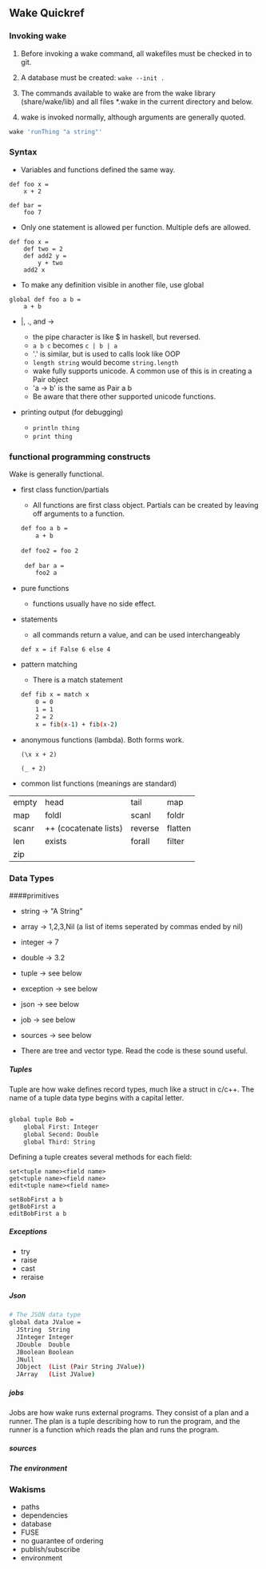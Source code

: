 

## Wake Quickref

### Invoking wake
1. Before invoking a wake command, all wakefiles must be
checked in to git. 

1. A database must be created: `wake --init .`

1. The commands available to wake are from
the wake library (share/wake/lib) and all files *.wake in
the current directory and below.

1. wake is invoked normally, although arguments are generally quoted.
```bash
wake 'runThing "a string"'
```

### Syntax

* Variables and functions defined the same way.
```
def foo x =
    x + 2 

def bar = 
    foo 7
```

* Only one statement is allowed per function. Multiple defs are allowed.

```
def foo x =
    def two = 2
    def add2 y =
        y + two
    add2 x
``` 

* To make any definition visible in another file, use global

```
global def foo a b =
    a + b
```

* |, ., and →
    * the pipe character is like $ in haskell, but reversed.
    * `a b c` becomes `c | b | a`
    * '.' is similar, but is used to calls look like OOP
    * `length string` would become `string.length`
    * wake fully supports unicode. A common use of this is in creating a Pair object
    * 'a → b' is the same as Pair a b
    * Be aware that there other supported unicode functions.

* printing output (for debugging)
    * `println thing`
    * `print thing`
    

### functional programming constructs

Wake is generally functional.

* first class function/partials
    * All functions are first class object. Partials can be created by leaving off
    arguments to a function.
    
    ```bash
    def foo a b = 
        a + b
        
    def foo2 = foo 2
       
     def bar a =
        foo2 a
    ```

* pure functions
    * functions usually have no side effect.
    
* statements
    * all commands return a value, and can be used interchangeably
    
    ```
    def x = if False 6 else 4
    ```

* pattern matching
    * There is a match statement
    
    ```bash
    def fib x = match x
        0 = 0
        1 = 1
        2 = 2
        x = fib(x-1) + fib(x-2) 
    ```

* anonymous functions (lambda). Both forms work.
    ```
    (\x x + 2)
    
    (_ + 2)
    ```
    
* common list functions (meanings are standard)

|       |     |     |     |
| ---   | --- | --- | --- |
| empty |   head | tail | map |
| map | foldl | scanl | foldr | 
| scanr | ++ (cocatenate lists) | reverse | flatten | 
| len | exists | forall | filter 
| zip| 

### Data Types

####primitives
* string -> "A String"
* array -> 1,2,3,Nil (a list of items seperated by commas ended by nil)
* integer -> 7
* double -> 3.2
* tuple -> see below
* exception -> see below
* json -> see below
* job -> see below
* sources -> see below

* There are tree and vector type. Read the code is these sound useful.

##### Tuples

Tuple are how wake defines record types, much like a struct in c/c++. The name of a tuple data type
begins with a capital letter.

```bash

global tuple Bob =
    global First: Integer
    global Second: Double
    global Third: String

```

Defining a tuple creates several methods for each field: 

```
set<tuple name><field name>
get<tuple name><field name>
edit<tuple name><field name>

setBobFirst a b
getBobFirst a
editBobFirst a b
```

##### Exceptions

* try
* raise
* cast
* reraise

##### Json

```bash
# The JSON data type
global data JValue =
  JString  String
  JInteger Integer
  JDouble  Double
  JBoolean Boolean
  JNull
  JObject  (List (Pair String JValue))
  JArray   (List JValue)
```

##### jobs

Jobs are how wake runs external programs. They consist of a plan and a runner. The plan is a
tuple describing how to run the program, and the runner is a function which reads the plan
and runs the program.

##### sources

##### The environment

### Wakisms

* paths
* dependencies
* database
* FUSE
* no guarantee of ordering
* publish/subscribe
* environment
